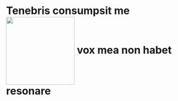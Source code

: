  # Tenebris consumpsit me <img align='center' src="https://pa1.narvii.com/6712/d00a2f7d2506eebf554b0ff77a3c79cf61024217_hq.gif" width="186"> vox mea non habet resonare
 
